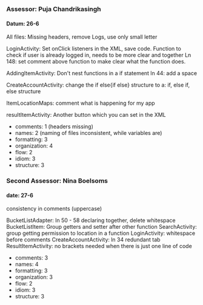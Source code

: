### Assessor: Puja Chandrikasingh
#### Datum: 26-6

All files: Missing headers, remove Logs, use only small letter

LoginActivity: Set onClick listeners in the XML, save code. Function to check if user is already logged in, needs to be more clear and together
  Ln 148: set comment above function to make clear what the function does.
  
AddingItemActivity: Don't nest functions in a if statement
  ln 44: add a space
 
CreateAccountActivity: change the if else{if else} structure to a: if, else if, else structure

ItemLocationMaps: comment what is happening for my app

resultItemActivity: Another button which you can set in the XML

- comments: 1 (headers missing)
- names: 2 (naming of files inconsistent, while variables are)
- formatting: 3
- organization: 4
- flow: 2
- idiom: 3
- structure: 3


### Second Assessor: Nina Boelsoms
#### date: 27-6

consistency in comments (uppercase)

BucketListAdapter: ln 50 - 58 declaring together, delete whitespace
BucketListItem: Group getters and setter after other function
SearchActivity: group getting permission to location in a function
LoginActivity: whitespace before comments
CreateAccountActivity: ln 34 redundant tab
ResultItemActivity: no brackets needed when there is just one line of code

- comments: 3
- names: 4
- formatting: 3
- organization: 3
- flow: 2
- idiom: 3
- structure: 3

